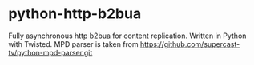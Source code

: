 # python-http-b2bua
Fully asynchronous http b2bua for content replication. Written in Python with Twisted.
MPD parser is taken from https://github.com/supercast-tv/python-mpd-parser.git

